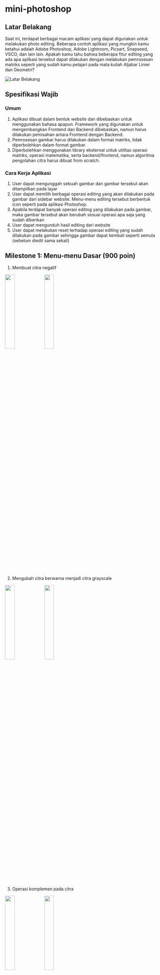 # mini-photoshop

## Latar Belakang
Saat ini, terdapat berbagai macam aplikasi yang dapat digunakan untuk melakukan photo editing. Beberapa contoh aplikasi yang mungkin kamu ketahui adalah Adobe Photoshop, Adobe Lightroom, Picsart, Snapseed, VSCO, dan lain lain. Apakah kamu tahu bahwa beberapa fitur editing yang ada apa aplikasi tersebut dapat dilakukan dengan melakukan pemrosesan matriks seperti yang sudah kamu pelajari pada mata kuliah Aljabar Linier dan Geometri?

![Latar Belakang](./images/ms0.png)

## Spesifikasi Wajib
### Umum
1. Aplikasi dibuat dalam bentuk website dan dibebaskan untuk menggunakan bahasa apapun. Framework yang digunakan untuk mengembangkan Frontend dan Backend dibebaskan, namun harus dilakukan pemisahan antara Frontend dengan Backend.
2. Pemrosesan gambar harus dilakukan dalam format matriks, tidak diperbolehkan dalam format gambar.
3. Diperbolehkan menggunakan library eksternal untuk utilitas operasi matriks, operasi matematika, serta backend/frontend, namun algoritma pengolahan citra harus dibuat from scratch.

### Cara Kerja Aplikasi
1. User dapat mengunggah sebuah gambar dan gambar tersebut akan ditampilkan pada layar
2. User dapat memilih berbagai operasi editing yang akan dilakukan pada gambar dari sidebar website. Menu-menu editing tersebut berbentuk icon seperti pada aplikasi Photoshop.
3. Apabila terdapat banyak operasi editing yang dilakukan pada gambar, maka gambar tersebut akan berubah sesuai operasi apa saja yang sudah diberikan
4. User dapat mengunduh hasil editing dari website
5. User dapat melakukan reset terhadap operasi editing yang sudah dilakukan pada gambar sehingga gambar dapat kembali seperti semula (sebelum diedit sama sekali)

## Milestone 1: Menu-menu Dasar (900 poin)

1. Membuat citra negatif
<p float="left">
  <img src="./images/ms1-1-1.png" width="25%" />
  <img src="./images/ms1-1-2.png" width="25%" />
</p>

2. Mengubah citra berwarna menjadi citra grayscale
<p float="left">
  <img src="./images/ms1-2-1.png" width="25%" />
  <img src="./images/ms1-2-2.png" width="25%" />
</p>

3. Operasi komplemen pada citra
<p float="left">
  <img src="./images/ms1-3-1.png" width="25%" />
  <img src="./images/ms1-3-2.png" width="25%" />
</p>

4. Operasi geometri (rotasi, flipping, zooming)

Fitur rotasi, flipping, dan zooming terbatas seperti pada aplikasi image processing biasanya
<p float="left">
  <img src="./images/ms1-4-1.png" width="25%" />
  <img src="./images/ms1-4-2.png" width="25%" />
  <img src="./images/ms1-4-3.png" width="25%" />
</p>

<p float="left">
  <img src="./images/ms1-4-1.png" width="25%" />
  <img src="./images/ms1-4-5.png" width="25%" />
  <img src="./images/ms1-4-6.png" width="25%" />
</p>

<p float="left">
  <img src="./images/ms1-4-1.png" width="25%" />
  <img src="./images/ms1-4-8.png" width="25%" />
</p>

Ekspektasi fungsionalitas untuk fitur ini adalah berdasarkan icon-icon di bawah ini:

Icon untuk melakukan rotasi:
<p float="left">
  <img src="./images/ms1-4-rotasi-1.png" width="2%" />
  <img src="./images/ms1-4-rotasi-2.png" width="2%" />
</p>

Icon untuk melakukan flipping:  
<p float="left">
  <img src="./images/ms1-4-flip1.png" width="2%" />
  <img src="./images/ms1-4-flip-2.png" width="2%" />
</p>

Icon untuk melakukan zooming: 
<p float="left">
  <img src="./images/ms1-4-zoom-1.png" width="2%" />
  <img src="./images/ms1-4-zoom-2.png" width="2%" />
</p>

## Milestone 2: Image Enhancement (1400 poin)

1. Image brightening
<p float="left">
  <img src="./images/ms2-1-1.png" width="25%" />
  <img src="./images/ms2-1-2.png" width="25%" />
</p>

2. Contrast stretching 
<p float="left">
  <img src="./images/ms2-2-1.png" width="25%" />
  <img src="./images/ms2-2-2.png" width="25%" />
</p>

3. Tranformasi log dan transformasi pangkat
<p float="left">
  <img src="./images/ms2-3.png" width="50%" />
</p>

## Milestone 3 (1800 poin)
1. Image blurring dengan teknik Gaussian Filter
<p float="left">
  <img src="./images/ms3-1-1.png" width="25%" />
  <img src="./images/ms3-1-2.png" width="25%" />
</p>

2. Penajaman citra (image sharpening) dengan Gaussian Highpass Filter
<p float="left">
  <img src="./images/ms3-2-1.png" width="25%" />
  <img src="./images/ms3-2-2.png" width="25%" />
</p>

3. Membuat efek noisy/grainy dengan Gaussian noise
<p float="left">
  <img src="./images/ms3-3.png" width="50%" />
</p>

## Bonus (500 poin)
Menambahkan fungsionalitas berikut pada website:
- User dapat melakukan undo/redo terhadap operasi editing yang sudah dilakukan.

## Readme (400 poin)
Readme minimal berisi:
- Cara penggunaan program
- Penjelasan singkat mengenai cara kerja setiap fitur.
- Referensi, framework, dan library yang membantu kalian dalam mengerjakan tugas ini beserta alasan penggunaannya.

## Pengerjaan dan Pengumpulan
- Buat repository pada Github kalian masing-masing dan invite rahmahkn dan shafiranaya ke dalam repository tersebut.
- Struktur repository terdiri atas:
  - folder frontend
  - folder backend
  - folder test, yaitu folder yang berisi contoh masukan dan keluaran gambar yang digunakan saat demo. Gambar disimpan dengan format penamaan: <No. Milestone_No. Fitur_Before/After>.
- Repository tersebut juga wajib dilengkapi readme sesuai ketentuan yang telah disebutkan di atas.
- Penilaian Tugas dilakukan dengan melakukan demo secara langsung menggunakan Google Meet dengan terlebih dahulu menghubungi salah satu asisten untuk penjadwalan demo (line: shafr atau rahmakhrs).
- Bila ada pertanyaan, silakan bertanya langsung ke asisten via LINE Group GAPADAT-K agar dapat dicermati oleh seluruh calon asisten.

## Tips
Berikut referensi yang dapat digunakan untuk pembuatan tugas ini

https://informatika.stei.itb.ac.id/~rinaldi.munir/Citra/2021-2022/citra21-22.htm 
